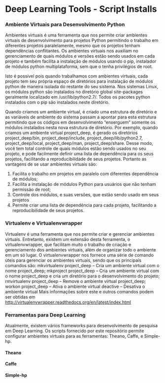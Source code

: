 # Deep Learning Tools - Script Installs

### Ambiente Virtuais para Desenvolvimento Python

Ambientes virtuais é uma ferramenta que nos permite criar ambientes virtuais de desenvolvimento para projetos Python permitindo o trabalho em diferentes projetos paralelamente, mesmo que os projetos tenham dependências conflitantes. Os ambientes virtuais nos auxiliam no gerenciamento de quais módulos e versões estão sendo usados em cada projeto e também facilita a instalação de módulos usando  o pip, instalador de módulos python multiplataforma, sem que o tenha privilégios de root.

Isto é possível pois quando trabalhamos com ambientes virtuais, cada projeto tem  seu própria espaço de diretórios para instalação de módulos python de maneira isolada do restante do seu sistema. Nos sistemas Linux, os módulos python são instalados no diretório global site-packages geralmente localizado em /usr/lib/python2.7/. Todos os pacotes python instalados com o pip são instalados neste diretório. 

Quando criamos um ambiente virtual, é criado uma estrutura de diretório e as variáveis de ambiente do sistema passam a apontar para esta estrutura permitindo que os códigos em desenvolvimento “enxerguem” somente os módulos instalados nesta nova estrutura de diretório. Por exemplo, quando criamos um ambiente virtual project_deep, é gerado os diretórios project_deep/bin, project_deep/include, project_deep/lib/python2.7, project_deep/local, project_deep/man, project_deep/share. Desse modo, você tem total controle de quais módulos estão sendo usados no seu projeto, e pode facilmente definir uma lista de dependência para os seus projetos, facilitando a reproducibilidade de seus projetos. Portanto as vantagens de se usar ambientes virtuais são:

1. Facilita o trabalho em projetos em paralelo com diferentes dependência de módulos;
2. Facilita a instalação de módulos Python para usuários que não tenham permissão de root;
3. Controle dos módulos, e suas versões, que estão sendo usado em seus projetos
4. Permite criar uma lista de dependência para cada projeto, facilitando a reproducibilidade de seus projetos.


### Virtualenv e Virtualenvwrapper

Virtualenv é uma ferramenta que nos permite criar  e gerenciar ambientes virtuais.  Entretanto, existem um extensão desta ferramenta, o virtualenvwrapper, que facilitam muito o trabalho de criação e gerenciamento dos ambientes virtuais, além de organizar todo o ambiente em um só lugar. O virtualenvwrapper nos fornece uma série de comando úteis para gerenciar os ambientes virtuais, sendo que os principais comandos são:
mkvirtualenv project_deep – Cria um ambiente virtual com o nome project_deep;
mkproject  project_deep – Cria um ambiente virtual com o nome project_deep e cria um diretório para o desenvolvimento do projeto;
rmvirtualenv  project_deep – Remove o ambiente virtual project_deep;
workon  project_deep – Ativa o ambiente virtual
deactive – Desativa o ambiente virtual
Mais informações sobre este e outros comandos podem ser obtidas em http://virtualenvwrapper.readthedocs.org/en/latest/index.html


### Ferramentas para Deep Learning

Atualmente, existem vários frameworks para desenvolvimento de pesquisa em Deep Learning. Os scripts fornecido por este repositório permite configurar ambientes virtuais para as ferramentas: Theano, Caffe, e Simple-hp.

#### Theano

#### Caffe

#### Simple-hp

